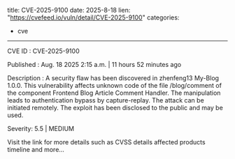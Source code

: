  
title: CVE-2025-9100
date: 2025-8-18
lien: "https://cvefeed.io/vuln/detail/CVE-2025-9100"
categories:
  - cve
---

CVE ID : CVE-2025-9100

Published :  Aug. 18
2025
2:15 a.m. | 11 hours
52 minutes ago

Description : A security flaw has been discovered in zhenfeng13 My-Blog 1.0.0. This vulnerability affects unknown code of the file /blog/comment of the component Frontend Blog Article Comment Handler. The manipulation leads to authentication bypass by capture-replay. The attack can be initiated remotely. The exploit has been disclosed to the public and may be used.

Severity: 5.5 | MEDIUM

Visit the link for more details
such as CVSS details
affected products
timeline
and more...
